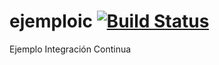 # ejemploic [![Build Status](https://travis-ci.org/crystalserr/ejemploic.svg?branch=master)](https://travis-ci.org/crystalserr/ejemploic)
Ejemplo Integración Continua 
